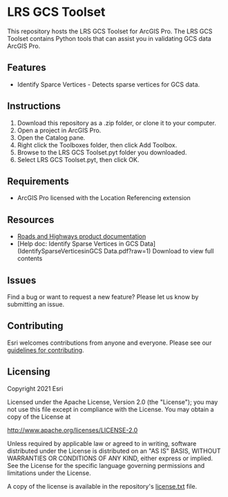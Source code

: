 # LRS GCS Toolset

This repository hosts the LRS GCS Toolset for ArcGIS Pro. The LRS GCS Toolset contains Python tools that can assist you in validating GCS data ArcGIS Pro.

## Features

- Identify Sparce Vertices - Detects sparse vertices for GCS data.

## Instructions

1. Download this repository as a .zip folder, or clone it to your computer.
2. Open a project in ArcGIS Pro.
3. Open the Catalog pane.
4. Right click the Toolboxes folder, then click Add Toolbox.
5. Browse to the LRS GCS Toolset.pyt folder you downloaded.
6. Select LRS GCS Toolset.pyt, then click OK.

## Requirements

- ArcGIS Pro licensed with the Location Referencing extension

## Resources

- [Roads and Highways product documentation](https://pro.arcgis.com/en/pro-app/latest/help/production/roads-highways/)
- [Help doc: Identify Sparse Vertices in GCS Data](IdentifySparseVerticesinGCS Data.pdf?raw=1) Download to view full contents

## Issues

Find a bug or want to request a new feature? Please let us know by submitting an issue.

## Contributing

Esri welcomes contributions from anyone and everyone. Please see our [guidelines for contributing](https://github.com/esri/contributing).

## Licensing

Copyright 2021 Esri

Licensed under the Apache License, Version 2.0 (the "License");
you may not use this file except in compliance with the License.
You may obtain a copy of the License at

http://www.apache.org/licenses/LICENSE-2.0

Unless required by applicable law or agreed to in writing, software
distributed under the License is distributed on an "AS IS" BASIS,
WITHOUT WARRANTIES OR CONDITIONS OF ANY KIND, either express or implied.
See the License for the specific language governing permissions and
limitations under the License.

A copy of the license is available in the repository's [license.txt](https://raw.github.com/Esri/quickstart-map-js/master/license.txt) file.
